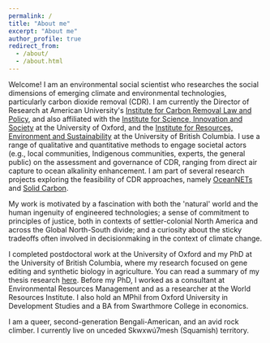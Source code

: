 ```yaml
---
permalink: /
title: "About me"
excerpt: "About me"
author_profile: true
redirect_from: 
  - /about/
  - /about.html
---
```

Welcome! I am an environmental social scientist who researches the social dimensions of emerging climate and environmental technologies, particularly carbon dioxide removal (CDR). I am currently the Director of Research at American University's [Institute for Carbon Removal Law and Policy](https://www.american.edu/sis/centers/carbon-removal/), and also affiliated with the [Institute for Science, Innovation and Society](https://www.insis.ox.ac.uk) at the University of Oxford, and the [Institute for Resources, Environment and Sustainability](https://www.ires.ubc.ca) at the University of British Columbia. I use a range of qualitative and quantitative methods to engage societal actors (e.g., local communities, Indigenous communities, experts, the general public) on the assessment and governance of CDR, ranging from direct air capture to ocean alkalinity enhancement. I am part of several research projects exploring the feasibility of CDR approaches, namely [OceanNETs](https://www.oceannets.eu/) and [Solid Carbon](https://solidcarbon.ca/). 

My work is motivated by a fascination with both the 'natural' world and the human ingenuity of engineered technologies; a sense of commitment to principles of justice, both in contexts of settler-colonial North America and across the Global North-South divide; and a curiosity about the sticky tradeoffs often involved in decisionmaking in the context of climate change.  

I completed postdoctoral work at the University of Oxford and my PhD at the University of British Columbia, where my research focused on gene editing and synthetic biology in agriculture. You can read a summary of my thesis research [here](https://sara-nawaz.github.io/files/Nawaz%20thesis%20summary.pdf). Before my PhD, I worked as a consultant at Environmental Resources Management and as a researcher at the World Resources Institute. I also hold an MPhil from Oxford University in Development Studies and a BA from Swarthmore College in economics. 

I am a queer, second-generation Bengali-American, and an avid rock climber. I currently live on unceded Skwxwú7mesh (Squamish) territory.
